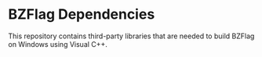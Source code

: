 # BZFlag Dependencies

This repository contains third-party libraries that are needed to build BZFlag on Windows using Visual C++.
